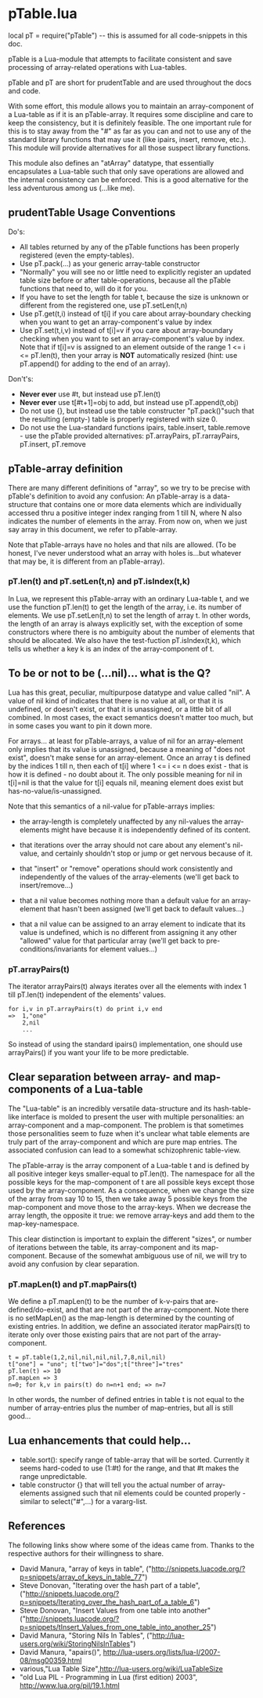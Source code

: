 pTable.lua
================

local pT = require("pTable")  -- this is assumed for all code-snippets in this doc.

pTable is a Lua-module that attempts to facilitate consistent and save processing of array-related operations with Lua-tables.

pTable and pT are short for prudentTable and are used throughout the docs and code.

With some effort, this module allows you to maintain an array-component of a Lua-table as if it is an pTable-array. It requires some discipline and care to keep the consistency, but it is definitely feasible. The one important rule for this is to stay away from the "#" as far as you can and not to use any of the standard library functions that may use it (like ipairs, insert, remove, etc.). This module will provide alternatives for all those suspect library functions.

This module also defines an "atArray" datatype, that essentially encapsulates a Lua-table such that only save operations are allowed and the internal consistency can be enforced. This is a good alternative for the less adventurous among us (...like me).

prudentTable Usage Conventions
-------------------------

Do's:

*  All tables returned by any of the pTable functions has been properly registered (even the empty-tables).
*  Use pT.pack(...) as your generic array-table constructor
*  "Normally" you will see no or little need to explicitly register an updated table size before or after table-operations, because all the pTable functions that need to, will do it for you.
*  If you have to set the length for table t, because the size is unknown or different from the registered one, use pT.setLen(t,n)
*  Use pT.get(t,i) instead of t[i] if you care about array-boundary checking when you want to get an array-component's value by index
*  Use pT.set(t,i,v) instead of t[i]=v if you care about array-boundary checking when you want to set an array-component's value by index. Note that if t[i]=v is assigned to an element outside of the range 1 <= i <= pT.len(t), then your array is **NOT** automatically resized (hint: use pT.append() for adding to the end of an array).

Don't's:

*  **Never ever** use #t, but instead use pT.len(t)
*  **Never ever** use t[#t+1]=obj to add, but instead use pT.append(t,obj)
*  Do not use {}, but instead use the table constructer "pT.pack()"such that the resulting (empty-) table is properly registered with size 0.
*  Do not use the Lua-standard functions ipairs, table.insert, table.remove - use the pTable provided alternatives: pT.arrayPairs, pT.rarrayPairs, pT.insert, pT.remove

pTable-array definition
-----------------------------

There are many different definitions of "array", so we try to be precise with pTable's definition to avoid any confusion: An pTable-array is a data-structure that contains one or more data elements which are individually accessed thru a positive integer index ranging from 1 till N, where N also indicates the number of elements in the array. From now on, when we just say array in this document, we refer to pTable-array.

Note that pTable-arrays have no holes and that nils are allowed. (To be honest, I've never understood what an array with holes is...but whatever that may be, it is different from an pTable-array).

### pT.len(t) and pT.setLen(t,n) and pT.isIndex(t,k)
In Lua, we represent this pTable-array with an ordinary Lua-table t, and we use the function pT.len(t) to get the length of the array, i.e. its number of elements. We use pT.setLen(t,n) to set the length of array t. In other words, the length of an array is always explicitly set, with the exception of some constructors where there is no ambiguity about the number of elements that should be allocated.
We also have the test-fuction pT.isIndex(t,k), which tells us whether a key k is an index of the array-component of t.

To be or not to be (...nil)... what is the Q?
---------------------------------------------

Lua has this great, peculiar, multipurpose datatype and value called "nil". A value of nil kind of indicates that there is no value at all, or that it is undefined, or doesn't exist, or that it is unassigned, or a little bit of all combined. In most cases, the exact semantics doesn't matter too much, but in some cases you want to pin it down more. 

For arrays... at least for pTable-arrays, a value of nil for an array-element only implies that its value is unassigned, because a meaning of "does not exist", doesn't make sense for an array-element. Once an array t is defined by the indices 1 till n, then each of t[i] where 1 <= i <= n does exist - that is how it is defined - no doubt about it. The only possible meaning for nil in t[i]=nil is that the value for t[i] equals nil, meaning element does exist but has-no-value/is-unassigned.

Note that this semantics of a nil-value for pTable-arrays implies:

*  the array-length is completely unaffected by any nil-values the array-elements might have because it is independently defined of its content.

*  that iterations over the array should not care about any element's nil-value, and certainly shouldn't stop or jump or get nervous because of it.

*  that "insert" or "remove" operations should work consistently and independently of the values of the array-elements (we'll get back to insert/remove...)

*  that a nil value becomes nothing more than a default value for an array-element that hasn't been assigned (we'll get back to default values...)

*  that a nil value can be assigned to an array element to indicate that its value is undefined, which is no different from assigning it any other "allowed" value for that particular array (we'll get back to pre-conditions/invariants for element values...)

### pT.arrayPairs(t)
The iterator arrayPairs(t) always iterates over all the elements with index 1 till pT.len(t) independent of the elements' values.

	for i,v in pT.arrayPairs(t) do print i,v end
	=>  1,"one"
	    2,nil
	    ...
	
So instead of using the standard ipairs() implementation, one should use arrayPairs() if you want your life to be more predictable.

Clear separation between array- and map-components of a Lua-table
-----------------------------------------------------------------

The "Lua-table" is an incredibly versatile data-structure and its hash-table-like interface is molded to present the user with multiple personalities: an array-component and a map-component. The problem is that sometimes those personalities seem to fuze when it's unclear what table elements are truly part of the array-component and which are pure map entries. The associated confusion can lead to a somewhat schizophrenic table-view. 

The pTable-array is the array component of a Lua-table t and is defined by all positive integer keys smaller-equal to pT.len(t). The namespace for all the possible keys for the map-component of t are all possible keys except those used by the array-component. 
As a consequence, when we change the size of the array from say 10 to 15, then we take away 5 possible keys from the map-component and move those to the array-keys. When we decrease the array length, the opposite it true: we remove array-keys and add them to the map-key-namespace.

This clear distinction is important to explain the different "sizes", or number of iterations between the table, its array-component and its map-component. Because of the somewhat ambiguous use of nil, we will try to avoid any confusion by clear separation.

### pT.mapLen(t) and pT.mapPairs(t)
We define a pT.mapLen(t) to be the number of k-v-pairs that are-defined/do-exist, and that are not part of the array-component. Note there is no setMapLen() as the map-length is determined by the counting of existing entries.
In addition, we define an associated iterator mapPairs(t) to iterate only over those existing pairs that are not part of the array-component.

    t = pT.table(1,2,nil,nil,nil,nil,7,8,nil,nil)
    t["one"] = "uno"; t["two"]="dos";t["three"]="tres"
    pT.len(t) => 10
    pT.mapLen => 3
    n=0; for k,v in pairs(t) do n=n+1 end; => n=7

In other words, the number of defined entries in table t is not equal to the number of array-entries plus the number of map-entries, but all is still good...

Lua enhancements that could help...
-----------------------------------

*  table.sort(): specify range of table-array that will be sorted. Currently it seems hard-coded to use (1:#t) for the range, and that #t makes the range unpredictable.
*  table constructor {} that will tell you the actual number of array-elements assigned such that nil elements could be counted properly - similar to select("#",...) for a vararg-list.


References
----------
The following links show where some of the ideas came from. Thanks to the respective authors for their willingness to share.

*  David Manura, "array of keys in table", ("http://snippets.luacode.org/?p=snippets/array_of_keys_in_table_77")
*  Steve Donovan, "Iterating over the hash part of a table", ("http://snippets.luacode.org/?p=snippets/Iterating_over_the_hash_part_of_a_table_6") 
*  Steve Donovan, "Insert Values from one table into another" ("http://snippets.luacode.org/?p=snippets/tInsert_Values_from_one_table_into_another_25")
*  David Manura, "Storing Nils In Tables", ("http://lua-users.org/wiki/StoringNilsInTables")
*  David Manura, "apairs()", http://lua-users.org/lists/lua-l/2007-08/msg00359.html
* various,"Lua Table Size",http://lua-users.org/wiki/LuaTableSize
*  "old Lua PIL - Programming in Lua (first edition) 2003", http://www.lua.org/pil/19.1.html
